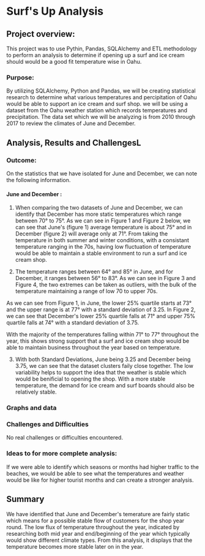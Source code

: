 # Surf's Up Analysis

## Project overview:
This project was to use Pythin, Pandas, SQLAlchemy and ETL methodology to perform an analysis to determine if opening up a surf and ice cream should would be a good fit temperature wise in Oahu.

### Purpose:
By utilizing SQLAlchemy, Python and Pandas, we will be creating statistical research to determine what various temperatures and percipitation of Oahu would be able to support an ice cream and surf shop. we will be using a dataset from the Oahu weather station which records temperatures and precipitation. The data set which we will be analyzing is from 2010 through 2017 to review the climates of June and December. 

## Analysis, Results and ChallengesL

### Outcome:
On the statistics that we have isolated for June and December, we can note the following information. 

#### June and December :
1. When comparing the two datasets of June and December, we can identify that December has more static temperatures which range between 70° to 75°. As we can see in Figure 1 and Figure 2 below, we can see that June's (figure 1) average temperature is about 75° and in December (figure 2) will average only at 71°. From taking the temperature in both summer and winter conditions, with a consistant temperature ranging in the 70s, having low fluctuation of temperature would be able to maintain a stable environment to run a surf and ice cream shop.

2. The temperature ranges between 64° and 85° in June, and for December, it ranges between 56° to 83°. As we can see in Figure 3 and Figure 4, the two extremes can be taken as outliers, with the bulk of the temperature maintaining a range of low 70 to upper 70s. 

As we can see from Figure 1, in June, the lower 25% quartile starts at 73° and the upper range is at 77° with a standard deviation of 3.25. In Figure 2, we can see that December's lower 25% quartile falls at 71° and upper 75% quartile falls at 74° with a standard deviation of 3.75. 

With the majority of the temperatures falling within 71° to 77° throughout the year, this shows strong support that a surf and ice cream shop would be able to maintain business throughout the year based on temperature. 

3. With both Standard Deviations, June being 3.25 and December being 3.75, we can see that the dataset clusters faily close together. The low variability helps to support the idea that the weather is stable which would be benificial to opening the shop. With a more stable temperature, the demand for ice cream and surf boards should also be relatively stable.

### Graphs and data


### Challenges and Difficulties
No real challenges or difficulties encountered. 

### Ideas to for more complete analysis:
If we were able to identify which seasons or months had higher traffic to the beaches, we would be able to see what the temperatures and weather would be like for higher tourist months and can create a stronger analysis.

## Summary
We have identified that June and December's temerature are fairly static which means for a possible stable flow of customers for the shop year round. The low flux of temperature throughout the year, indicated by researching both mid year and end/beginning of the year which typically would show different climate types. From this analysis, it displays that the temperature becomes more stable later on in the year. 